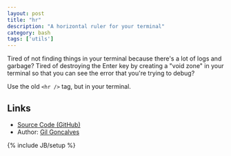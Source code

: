 ```yaml
---
layout: post
title: "hr"
description: "A horizontal ruler for your terminal"
category: bash
tags: ['utils']
---
```


Tired of not finding things in your terminal because there's a lot of logs and
garbage? Tired of destroying the Enter key by creating a "void zone" in your
terminal so that you can see the error that you're trying to debug?

Use the old `<hr />` tag, but in your terminal.

## Links

* [Source Code (GitHub)](https://github.com/lurst/hr)
* Author: [Gil Goncalves](https://github.com/lurst)

{% include JB/setup %}

